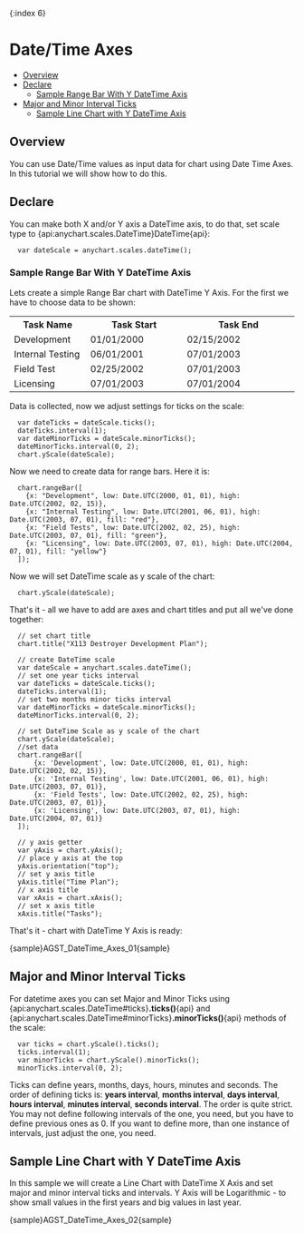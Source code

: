 {:index 6}
# Date/Time Axes

              
* [Overview](#overview)
* [Declare](#declare)
  * [Sample Range Bar With Y DateTime Axis](#sample_range_bar_with_y_datetime_axis)
* [Major and Minor Interval Ticks](#major_and_minor_interval_ticks)
  * [Sample Line Chart with Y DateTime Axis](#sample_line_chart_with_y_datetime_axis)

## Overview

You can use Date/Time values as input data for chart using Date Time Axes. In this tutorial we will show how to do this.

## Declare

You can make both X and/or Y axis a DateTime axis, to do that, set scale type to {api:anychart.scales.DateTime}DateTime{api}:

```
  var dateScale = anychart.scales.dateTime();
```

### Sample Range Bar With Y DateTime Axis

Lets create a simple Range Bar chart with DateTime Y Axis. For the first we have to choose data to be shown:

<table class="dtTABLE" width="700">
<tbody>
<tr>
<th width="145">Task Name</th>
<th width="237">Task Start</th>
<th width="302">Task End</th>
</tr>
<tr>
<td>Development</td>
<td>01/01/2000</td>
<td>02/15/2002</td>
</tr>
<tr>
<td>Internal Testing</td>
<td>06/01/2001</td>
<td>07/01/2003</td>
</tr>
<tr>
<td>Field Test </td>
<td>02/25/2002</td>
<td>07/01/2003</td>
</tr>
<tr>
<td>Licensing</td>
<td>07/01/2003</td>
<td>07/01/2004</td>
</tr>
</tbody>
</table>

Data is collected, now we adjust settings for ticks on the scale:

```
  var dateTicks = dateScale.ticks();
  dateTicks.interval(1);
  var dateMinorTicks = dateScale.minorTicks();
  dateMinorTicks.interval(0, 2);
  chart.yScale(dateScale);
```

Now we need to create data for range bars. Here it is:

```
  chart.rangeBar([
    {x: "Development", low: Date.UTC(2000, 01, 01), high: Date.UTC(2002, 02, 15)},
    {x: "Internal Testing", low: Date.UTC(2001, 06, 01), high: Date.UTC(2003, 07, 01), fill: "red"},
    {x: "Field Tests", low: Date.UTC(2002, 02, 25), high: Date.UTC(2003, 07, 01), fill: "green"},
    {x: "Licensing", low: Date.UTC(2003, 07, 01), high: Date.UTC(2004, 07, 01), fill: "yellow"}
  ]);
```

Now we will set DateTime scale as y scale of the chart:

```
  chart.yScale(dateScale);
```

That's it - all we have to add are axes and chart titles and put all we've done together:

```
  // set chart title
  chart.title("X113 Destroyer Development Plan");
  
  // create DateTime scale
  var dateScale = anychart.scales.dateTime();
  // set one year ticks interval
  var dateTicks = dateScale.ticks();
  dateTicks.interval(1);
  // set two months minor ticks interval
  var dateMinorTicks = dateScale.minorTicks();
  dateMinorTicks.interval(0, 2);
  
  // set DateTime Scale as y scale of the chart
  chart.yScale(dateScale);
  //set data
  chart.rangeBar([
      {x: 'Development', low: Date.UTC(2000, 01, 01), high: Date.UTC(2002, 02, 15)},
      {x: 'Internal Testing', low: Date.UTC(2001, 06, 01), high: Date.UTC(2003, 07, 01)},
      {x: 'Field Tests', low: Date.UTC(2002, 02, 25), high: Date.UTC(2003, 07, 01)},
      {x: 'Licensing', low: Date.UTC(2003, 07, 01), high: Date.UTC(2004, 07, 01)}
  ]);
  
  // y axis getter
  var yAxis = chart.yAxis();
  // place y axis at the top 
  yAxis.orientation("top");
  // set y axis title
  yAxis.title("Time Plan");
  // x axis title
  var xAxis = chart.xAxis();
  // set x axis title
  xAxis.title("Tasks");
```
That's it - chart with DateTime Y Axis is ready:

{sample}AGST\_DateTime\_Axes\_01{sample}

## Major and Minor Interval Ticks

For datetime axes you can set Major and Minor Ticks using {api:anychart.scales.DateTime#ticks}**.ticks()**{api} and {api:anychart.scales.DateTime#minorTicks}**.minorTicks()**{api} methods of the scale:

```
  var ticks = chart.yScale().ticks();
  ticks.interval(1);
  var minorTicks = chart.yScale().minorTicks();
  minorTicks.interval(0, 2);
```

Ticks can define years, months, days, hours, minutes and seconds. The order of defining ticks is: **years interval**, **months interval**, **days interval**, **hours interval**, **minutes interval**, **seconds interval**. The order is quite strict. You may not define following intervals of the one, you need, but you have to define previous ones as 0. If you want to define more, than one instance of intervals, just adjust the one, you need.

## Sample Line Chart with Y DateTime Axis

In this sample we will create a Line Chart with DateTime X Axis and set major and minor interval ticks and intervals. Y Axis will be Logarithmic - to show small values in the first years and big values in last year.

{sample}AGST\_DateTime\_Axes\_02{sample}
